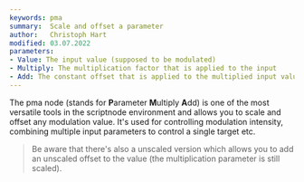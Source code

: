 ```yaml
---
keywords: pma
summary:  Scale and offset a parameter
author:   Christoph Hart
modified: 03.07.2022
parameters:
- Value: The input value (supposed to be modulated)
- Multiply: The multiplication factor that is applied to the input
- Add: The constant offset that is applied to the multiplied input value
---
```

  
The pma node (stands for **P**arameter **M**ultiply **A**dd) is one of the most versatile tools in the scriptnode environment and allows you to scale and offset any modulation value. It's used for controlling modulation intensity, combining multiple input parameters to control a single target etc.

> Be aware that there's also a unscaled version which allows you to add an unscaled offset to the value (the multiplication parameter is still scaled).

